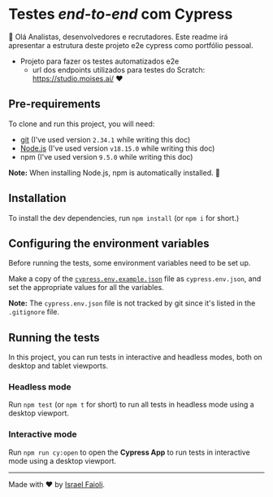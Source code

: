 # Testes _end-to-end_ com Cypress

👋 Olá Analistas, desenvolvedores e recrutadores. Este readme irá apresentar a estrutura deste projeto e2e cypress como portfólio pessoal.

* Projeto para fazer os testes automatizados e2e
  - url dos endpoints utilizados para testes do Scratch: https://studio.moises.ai/ ❤️

## Pre-requirements

To clone and run this project, you will need:

- [git](https://git-scm.com/downloads) (I've used version `2.34.1` while writing this doc)
- [Node.js](https://nodejs.org/en/) (I've used version `v18.15.0` while writing this doc)
- npm (I've used version `9.5.0` while writing this doc)

**Note:** When installing Node.js, npm is automatically installed. 🚀

## Installation

To install the dev dependencies, run `npm install` (or `npm i` for short.)

## Configuring the environment variables

Before running the tests, some environment variables need to be set up.

Make a copy of the [`cypress.env.example.json`](./cypress.env.example.json) file as `cypress.env.json`, and set the appropriate values for all the variables.

**Note:** The `cypress.env.json` file is not tracked by git since it's listed in the `.gitignore` file.

## Running the tests

In this project, you can run tests in interactive and headless modes, both on desktop and tablet viewports.

### Headless mode

Run `npm test` (or `npm t` for short) to run all tests in headless mode using a desktop viewport.

### Interactive mode

Run `npm run cy:open` to open the __Cypress App__ to run tests in interactive mode using a desktop viewport.

___

Made with ❤️ by [Israel Faioli](https://medium.com/@israfaioli).

